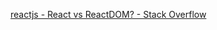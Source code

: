 
[reactjs - React vs ReactDOM? - Stack Overflow](https://stackoverflow.com/questions/34114350/react-vs-reactdom)